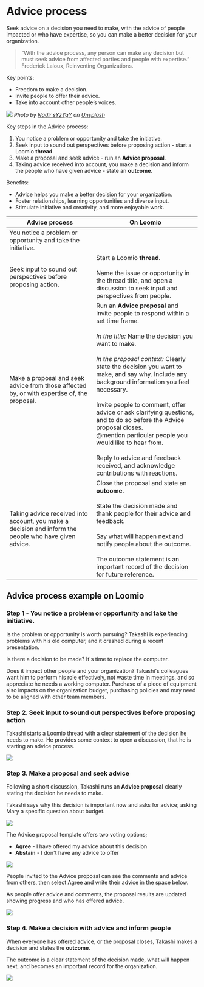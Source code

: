 # Advice process

Seek advice on a decision you need to make, with the advice of people impacted or who have expertise, so you can make a better decision for your organization.

> “With the advice process, any person can make any decision but must seek advice from affected parties and people with expertise.” Frederick Laloux, Reinventing Organizations.

Key points:
- Freedom to make a decision.
- Invite people to offer their advice.
- Take into account other people’s voices.

![](nadir-syzygy-den6gTowZKs-unsplash.jpg)
*Photo by <a href="https://unsplash.com/@nadir_syzygy?utm_source=unsplash&utm_medium=referral&utm_content=creditCopyText">Nadir sYzYgY</a> on <a href="https://unsplash.com/s/photos/advice?utm_source=unsplash&utm_medium=referral&utm_content=creditCopyText">Unsplash</a>*

Key steps in the Advice process:
1. You notice a problem or opportunity and take the initiative.
2. Seek input to sound out perspectives before proposing action - start a Loomio **thread**.
3. Make a proposal and seek advice - run an **Advice proposal**.
4. Taking advice received into account, you make a decision and inform the people who have given advice - state an **outcome**.

Benefits:
- Advice helps you make a better decision for your organization. 
- Foster relationships, learning opportunities and diverse input.  
- Stimulate initiative and creativity, and more enjoyable work.

| **Advice process** | **On Loomio** |
|---|---|
| You notice a problem or opportunity and take the initiative. |  |
| Seek input to sound out perspectives before  proposing action. | Start a Loomio **thread**.  <br /><br />Name the issue or opportunity in the thread title, and open a discussion to seek input and perspectives from people. |
| Make a proposal and seek advice from those affected by, or with expertise of, the proposal. | Run an **Advice proposal** and invite people to respond within a set time frame. <br /><br />*In the title:* Name the decision you want to make.  <br /><br />*In the proposal context:* Clearly state the decision you want to make, and say why. Include any background information you feel necessary.   <br /><br />Invite people to comment, offer advice or ask clarifying questions, and to do so before the Advice proposal closes.  <br />@mention particular people you would like to hear from.  <br /><br />Reply to advice and feedback received, and acknowledge contributions with reactions. |
| Taking advice received into account, you make a decision and inform the people who have given advice. | Close the proposal and state an **outcome**.   <br /><br />State the decision made and thank people for their advice and feedback.  <br /><br />Say what will happen next and notify people about the outcome.  <br /><br />The outcome statement is an important record of the decision for future reference. |        

## Advice process example on Loomio

### Step 1 - You notice a problem or opportunity and take the initiative.

Is the problem or opportunity is worth pursuing?  Takashi is experiencing problems with his old computer, and it crashed during a recent presentation.

Is there a decision to be made?  It's time to replace the computer.

Does it impact other people and your organization?  Takashi's colleagues want him to perform his role effectively, not waste time in meetings, and so appreciate he needs a working computer.  Purchase of a piece of equipment also impacts on the organization budget, purchasing policies and may need to be aligned with other team members.

### Step 2. Seek input to sound out perspectives before proposing action

Takashi starts a Loomio thread with a clear statement of the decision he needs to make.  He provides some context to open a discussion, that he is starting an advice process.

![](advice_step2_thread.png)

### Step 3. Make a proposal and seek advice

Following a short discussion, Takashi runs an **Advice proposal** clearly stating the decision he needs to make.  

Takashi says why this decision is important now and asks for advice; asking Mary a specific question about budget. 

![](advice_step3_proposal.png)

The Advice proposal template offers two voting options; 
- **Agree** - I have offered my advice about this decision
- **Abstain** - I don't have any advice to offer

![](advice_step3_vote_options.png)

People invited to the Advice proposal can see the comments and advice from others, then select Agree and write their advice in the space below.

As people offer advice and comments, the proposal results are updated showing progress and who has offered advice.

![](advice_step3_voting.png)

### Step 4. Make a decision with advice and inform people

When everyone has offered advice, or the proposal closes, Takashi makes a decision and states the **outcome**.

The outcome is a clear statement of the decision made, what will happen next, and becomes an important record for the organization.

![](advice_step4_outcome.png)


